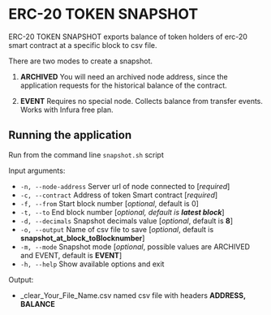 # ERC-20 TOKEN SNAPSHOT

ERC-20 TOKEN SNAPSHOT exports balance of token holders of erc-20 smart contract at a specific block to csv file.

There are two modes to create a snapshot.
1. **ARCHIVED** You will need an archived node address,
 since the application requests for the historical balance of the contract.
 
2. **EVENT** Requires no special node. Collects balance from transfer events.
 Works with Infura free plan.

## Running the application
Run from the command line `snapshot.sh` script

Input arguments:
* `-n, --node-address`      Server url of node connected to [_required_]
* `-c, --contract`          Address of token Smart contract [_required_]
* `-f, --from`              Start block number [_optional_, default is 0]
* `-t, --to`                End block number [_optional, default is **latest block**_]
* `-d, --decimals`          Snapshot decimals value [_optional_, default is **8**]
* `-o, --output`            Name of csv file to save [_optional_, default is **snapshot_at_block_toBlocknumber**]
* `-m, --mode`              Snapshot mode [_optional_, possible values are ARCHIVED and EVENT, default is **EVENT**]
* `-h, --help`              Show available options and exit

Output:
* _clear_Your_File_Name.csv named csv file with headers **ADDRESS, BALANCE**
